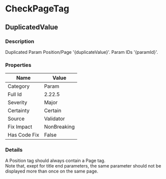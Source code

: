 ﻿---  
uid: Validator_2_22_5  
---

# CheckPageTag

## DuplicatedValue

### Description

Duplicated Param Position\/Page '{duplicateValue}'. Param IDs '{paramId}'.

### Properties

| Name         | Value       |
| ------------ | ----------- |
| Category     | Param       |
| Full Id      | 2.22.5      |
| Severity     | Major       |
| Certainty    | Certain     |
| Source       | Validator   |
| Fix Impact   | NonBreaking |
| Has Code Fix | False       |

### Details

A Position tag should always contain a Page tag.  
Note that, exept for title end parameters, the same parameter should not be displayed more than once on the same page.
